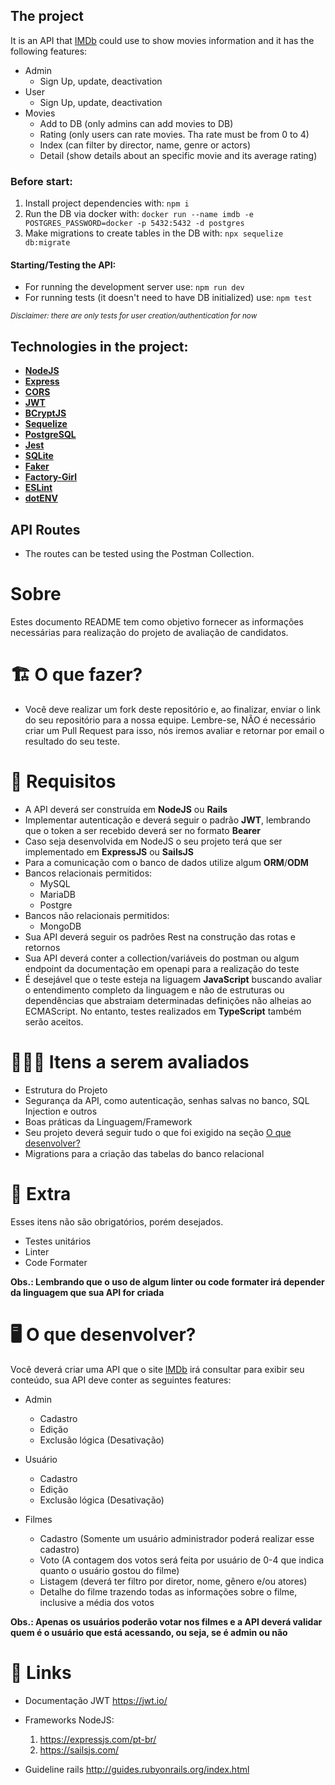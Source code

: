 ## The project
It is an API that [IMDb](https://www.imdb.com/) could use to show movies information and it has the following features:

- Admin
  - Sign Up, update, deactivation
- User
  - Sign Up, update, deactivation
- Movies
  - Add to DB (only admins can add movies to DB)
  - Rating (only users can rate movies. Tha rate must be from 0 to 4)
  - Index (can filter by director, name, genre or actors)
  - Detail (show details about an specific movie and its average rating)

### Before start:
1. Install project dependencies with: `npm i`
2. Run the DB via docker with: `docker run --name imdb -e POSTGRES_PASSWORD=docker -p 5432:5432 -d postgres`
3. Make migrations to create tables in the DB with: `npx sequelize db:migrate`

#### Starting/Testing the API:
* For running the development server use: `npm run dev`
* For running tests (it doesn't need to have DB initialized) use: `npm test`

<sub>*Disclaimer: there are only tests for user creation/authentication for now*</sub>

## Technologies in the project:

- **[NodeJS](https://nodejs.org/en/)**
- **[Express](https://expressjs.com/)**
- **[CORS](https://expressjs.com/en/resources/middleware/cors.html)**
- **[JWT](https://github.com/auth0/node-jsonwebtoken)**
- **[BCryptJS](https://github.com/dcodeIO/bcrypt.js)**
- **[Sequelize](https://sequelize.org/master/)**
- **[PostgreSQL](https://www.postgresql.org/)**
- **[Jest](https://jestjs.io/)**
- **[SQLite](https://www.sqlite.org/index.html)**
- **[Faker](https://github.com/Marak/Faker.js)**
- **[Factory-Girl](https://github.com/simonexmachina/factory-girl)**
- **[ESLint](https://eslint.org/)**
- **[dotENV](https://github.com/motdotla/dotenv)**

## API Routes
- The routes can be tested using the Postman Collection.

# Sobre

Estes documento README tem como objetivo fornecer as informações necessárias para realização do projeto de avaliação de candidatos.

# 🏗 O que fazer?

- Você deve realizar um fork deste repositório e, ao finalizar, enviar o link do seu repositório para a nossa equipe. Lembre-se, NÃO é necessário criar um Pull Request para isso, nós iremos avaliar e retornar por email o resultado do seu teste.

# 🚨 Requisitos

- A API deverá ser construída em **NodeJS** ou **Rails**
- Implementar autenticação e deverá seguir o padrão **JWT**, lembrando que o token a ser recebido deverá ser no formato **Bearer**
- Caso seja desenvolvida em NodeJS o seu projeto terá que ser implementado em **ExpressJS** ou **SailsJS**
- Para a comunicação com o banco de dados utilize algum **ORM**/**ODM**
- Bancos relacionais permitidos:
  - MySQL
  - MariaDB
  - Postgre
- Bancos não relacionais permitidos:
  - MongoDB
- Sua API deverá seguir os padrões Rest na construção das rotas e retornos
- Sua API deverá conter a collection/variáveis do postman ou algum endpoint da documentação em openapi para a realização do teste
- É desejável que o teste esteja na liguagem  **JavaScript** buscando avaliar o entendimento completo da linguagem e não de estruturas ou dependências que abstraiam determinadas definições não alheias ao ECMAScript. No entanto, testes realizados em **TypeScript** também serão aceitos.

# 🕵🏻‍♂️ Itens a serem avaliados

- Estrutura do Projeto
- Segurança da API, como autenticação, senhas salvas no banco, SQL Injection e outros
- Boas práticas da Linguagem/Framework
- Seu projeto deverá seguir tudo o que foi exigido na seção [O que desenvolver?](##--o-que-desenvolver)
- Migrations para a criação das tabelas do banco relacional

# 🎁 Extra

Esses itens não são obrigatórios, porém desejados.

- Testes unitários
- Linter
- Code Formater

**Obs.: Lembrando que o uso de algum linter ou code formater irá depender da linguagem que sua API for criada**

# 🖥 O que desenvolver?

Você deverá criar uma API que o site [IMDb](https://www.imdb.com/) irá consultar para exibir seu conteúdo, sua API deve conter as seguintes features:

- Admin

  - Cadastro
  - Edição
  - Exclusão lógica (Desativação)

- Usuário

  - Cadastro
  - Edição
  - Exclusão lógica (Desativação)

- Filmes

  - Cadastro (Somente um usuário administrador poderá realizar esse cadastro)
  - Voto (A contagem dos votos será feita por usuário de 0-4 que indica quanto o usuário gostou do filme)
  - Listagem (deverá ter filtro por diretor, nome, gênero e/ou atores)
  - Detalhe do filme trazendo todas as informações sobre o filme, inclusive a média dos votos

**Obs.: Apenas os usuários poderão votar nos filmes e a API deverá validar quem é o usuário que está acessando, ou seja, se é admin ou não**

# 🔗 Links

- Documentação JWT https://jwt.io/
- Frameworks NodeJS:

  1. https://expressjs.com/pt-br/
  2. https://sailsjs.com/

- Guideline rails http://guides.rubyonrails.org/index.html
